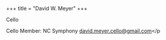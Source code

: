 +++
title = "David W. Meyer"
+++

Cello

<!--more-->

Cello
Member: NC Symphony
david.meyer.cello@gmail.com</p

